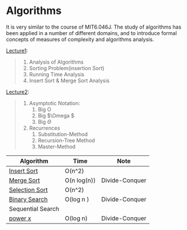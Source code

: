 # Algorithms
It is very similar to the course of MIT6.046J. The study of algorithms has been applied in a number of different  domains, and to introduce formal concepts of measures of complexity and algorithms analysis.

[Lecture1](https://github.com/nothairyyq/Algorithms/blob/main/6.046J%20%20Lec01.pdf): 

> 1.  Analysis of Algorithms
> 2. Sorting Problem(insertion Sort)
> 3. Running Time Analysis
> 4. Insert Sort & Merge Sort Analysis

[Lecture2](https://github.com/nothairyyq/Algorithms/blob/main/6.046J%20%20Lec02.pdf): 

> 1. Asymptotic Notation:
>    1. Big O
>    2. Big $\Omega $
>    3. Big $\Theta$
> 2. Recurrences
>    1. Substitution-Method
>    2. Recursion-Tree Method
>    3. Master-Method



| Algorithm     |  Time    |  Note    |
| ---- | ---- | ---- |
|  [Insert Sort](https://github.com/nothairyyq/Algorithms/blob/main/insertionSort.py)    | O(n^2)      |      |
|  [Merge Sort](https://github.com/nothairyyq/Algorithms/blob/main/mergeSort.py)    | O(n log(n))     |  Divide-Conquer    |
| [Selection Sort](Algorithms/selectionSort.py)      |  O(n^2)   |      |
|  [Binary Search](https://github.com/nothairyyq/Algorithms/blob/main/binarySearch)    |  O(log n )    |   Divide-Conquer   |
|  Sequential Search    |      |      |
|  [power x](https://github.com/nothairyyq/Algorithms/blob/main/power.py)     | O(log n)    |  Divide-Conquer      |
